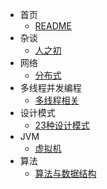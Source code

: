 * 首页
    * [README](README.md)
* 杂谈
  * [人之初](helloword.md)
* 网络
  * [分布式](network.md)
* 多线程并发编程
  * [多线程相关](multiThread.md)
* 设计模式
  * [23种设计模式](designPattern.md)
* JVM
  * [虚拟机](JVM.md)
* 算法
  * [算法与数据结构](algorithm.md)
